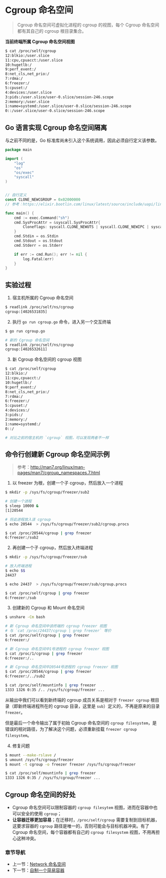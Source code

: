 # Cgroup 命名空间

> Cgroup 命名空间可虚拟化进程的 cgroup 的视图，每个 Cgroup 命名空间都有其自己的 cgroup 根目录集合。

**当前终端所属 Cgroup 命名空间视图**

```bash
$ cat /proc/self/cgroup
12:blkio:/user.slice
11:cpu,cpuacct:/user.slice
10:hugetlb:/
9:perf_event:/
8:net_cls,net_prio:/
7:rdma:/
6:freezer:/
5:cpuset:/
4:devices:/user.slice
3:pids:/user.slice/user-0.slice/session-246.scope
2:memory:/user.slice
1:name=systemd:/user.slice/user-0.slice/session-246.scope
0::/user.slice/user-0.slice/session-246.scope
```

## Go 语言实现 Cgroup 命名空间隔离

与之前不同的是，Go 标准库尚未引入这个系统调用，因此必须自行定义该参数。

```go
package main

import (
	"log"
	"os"
	"os/exec"
	"syscall"
)


// 自行定义
const CLONE_NEWCGROUP = 0x02000000
// 参考：https://elixir.bootlin.com/linux/latest/source/include/uapi/linux/sched.h

func main() {
	cmd := exec.Command("sh")
	cmd.SysProcAttr = &syscall.SysProcAttr{
		Cloneflags: syscall.CLONE_NEWUTS | syscall.CLONE_NEWIPC | syscall.CLONE_NEWPID | syscall.CLONE_NEWNS | syscall.CLONE_NEWUSER | syscall.CLONE_NEWNET | CLONE_NEWCGROUP,
	}
	cmd.Stdin = os.Stdin
	cmd.Stdout = os.Stdout
	cmd.Stderr = os.Stderr

	if err := cmd.Run(); err != nil {
		log.Fatal(err)
	}
}
```

## 实验过程

1. 宿主机所属的 Cgroup 命名空间

```bash
$ readlink /proc/self/ns/cgroup
cgroup:[4026531835]
```

2. 执行 `go run cgroup.go` 命令，进入另一个交互终端

```bash
$ go run cgroup.go

# 新的 Cgroup 命名空间
$ readlink /proc/self/ns/cgroup
cgroup:[4026532611]
```

3. 新 Cgroup 命名空间的 cgroup 视图

```bash
$ cat /proc/self/cgroup 
12:blkio:/
11:cpu,cpuacct:/
10:hugetlb:/
9:perf_event:/
8:net_cls,net_prio:/
7:rdma:/
6:freezer:/
5:cpuset:/
4:devices:/
3:pids:/
2:memory:/
1:name=systemd:/
0::/

# 对比之前的宿主机的 `cgroup` 视图，可以发现两者不一样
```

## 命令行创建新 Cgroup 命名空间示例

> 参考：http://man7.org/linux/man-pages/man7/cgroup_namespaces.7.html

1. 以 freezer 为根，创建一个子 cgroup，然后放入一个进程

```bash
$ mkdir -p /sys/fs/cgroup/freezer/sub2

# 创建一个进程
$ sleep 10000 & 
[1]20544

# 将此进程放入该 cgroup
$ echo 20544  > /sys/fs/cgroup/freezer/sub2/cgroup.procs

$ cat /proc/20544/cgroup | grep freezer
6:freezer:/sub2
```

2. 再创建一个子 cgroup，然后放入终端进程

```bash
$ mkdir -p /sys/fs/cgroup/freezer/sub

# 放入终端进程
$ echo $$
24437

$ echo 24437  > /sys/fs/cgroup/freezer/sub/cgroup.procs

$ cat /proc/self/cgroup | grep freezer
6:freezer:/sub
```

3. 创建新的 Cgroup 和 Mount 命名空间

```bash
$ unshare -Cm bash

# 新 Cgroup 命名空间中该终端的 cgroup freezer 视图
# 与 `cat /proc/24437/cgroup | grep freezer` 等价
$ cat /proc/self/cgroup | grep freezer
6:freezer:/

# 新 Cgroup 命名空间中1号进程的 cgroup freezer 视图
$ cat /proc/1/cgroup | grep freezer
6:freezer:/..

# 新 Cgroup 命名空间中20544号进程的 cgroup freezer 视图
$ cat /proc/20544/cgroup | grep freezer
6:freezer:/../sub2

$ cat /proc/self/mountinfo | grep freezer
1333 1326 0:35 /.. /sys/fs/cgroup/freezer ...
```

从输出中我们可以看到新终端的 cgroup 成员关系是相对于  `freezer cgroup` 根目录（即新终端进程所在的 cgroup 目录，这里是 `sub`）定义的，不再是原来的目录 `freezer`。

但是最后一个命令输出了属于初始 Cgroup 命名空间的 `cgroup filesystem`，是错误的相对路径，为了解决这个问题，必须重新挂载 `freezer cgroup filesystem`。

4. 修复问题

```bash
$ mount --make-rslave /
$ umount /sys/fs/cgroup/freezer
$ mount -t cgroup -o freezer freezer /sys/fs/cgroup/freezer

$ cat /proc/self/mountinfo | grep freezer
1333 1326 0:35 / /sys/fs/cgroup/freezer ...
```

## Cgroup 命名空间的好处

- Cgroup 命名空间可以限制容器的 `cgroup filesytem` 视图，进而在容器中也可以安全的使用 `cgroup`；
- **让容器迁移更加容易**；在迁移时，`/proc/self/cgroup` 需要复制到目标机器，这要求容器的 `cgroup` 路径是唯一的，否则可能会与目标机器冲突。有了 Cgroup 命名空间，每个容器都有自己的 `cgroup filesystem` 视图，不用再担心这种冲突。

### 章节导航

- 上一节：[Network 命名空间](Network%20命名空间.md)
- 下一节：[自制一个简易容器](自制一个简易容器.md)